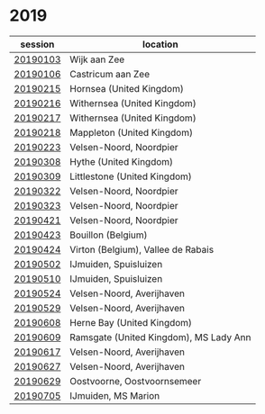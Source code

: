 # 2019

session | location |
---|-------|
[20190103]() | Wijk aan Zee |
[20190106]() | Castricum aan Zee |
[20190215]() | Hornsea (United Kingdom) |
[20190216]() | Withernsea (United Kingdom) |
[20190217]() | Withernsea (United Kingdom) |
[20190218]() | Mappleton (United Kingdom) |
[20190223]() | Velsen-Noord, Noordpier |
[20190308]() | Hythe (United Kingdom) |
[20190309]() | Littlestone (United Kingdom) |
[20190322]() | Velsen-Noord, Noordpier |
[20190323]() | Velsen-Noord, Noordpier |
[20190421]() | Velsen-Noord, Noordpier |
[20190423]() | Bouillon (Belgium) |
[20190424]() | Virton (Belgium), Vallee de Rabais |
[20190502]() | IJmuiden, Spuisluizen |
[20190510]() | IJmuiden, Spuisluizen |
[20190524](../reports/20190524.md) | Velsen-Noord, Averijhaven |
[20190529](../reports/20190529.md) | Velsen-Noord, Averijhaven |
[20190608](../reports/20190608.md) | Herne Bay (United Kingdom) |
[20190609](../reports/20190609.md) | Ramsgate (United Kingdom), MS Lady Ann |
[20190617](../reports/20190617.md) | Velsen-Noord, Averijhaven |
[20190627]() | Velsen-Noord, Averijhaven |
[20190629]() | Oostvoorne, Oostvoornsemeer |
[20190705]() | IJmuiden, MS Marion |

